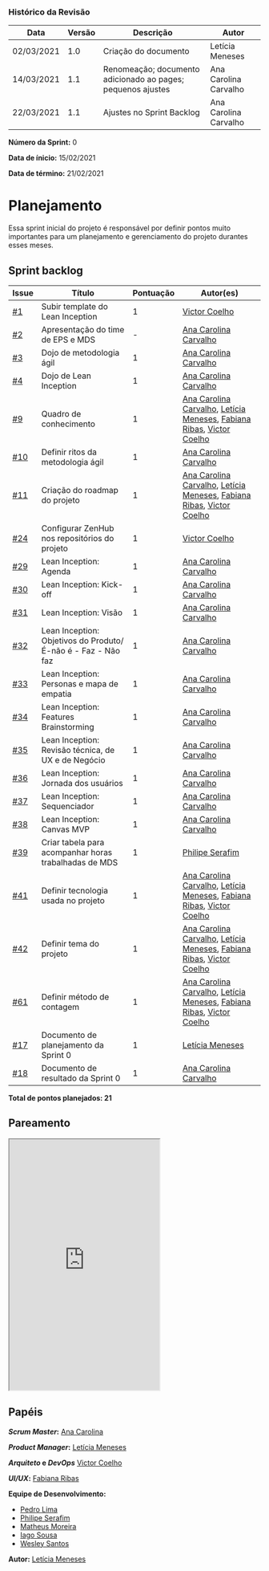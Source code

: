 ### Histórico da Revisão
| Data | Versão | Descrição | Autor |
|---|---|---|---|
| 02/03/2021| 1.0 |Criação do documento | Letícia Meneses |
| 14/03/2021| 1.1 |Renomeação; documento adicionado ao pages; pequenos ajustes | Ana Carolina Carvalho |
| 22/03/2021| 1.1 |Ajustes no Sprint Backlog | Ana Carolina Carvalho |


**Número da Sprint:** 0

**Data de ínicio:** 15/02/2021

**Data de término:** 21/02/2021

# **Planejamento**
Essa sprint inicial do projeto é responsável por definir pontos muito importantes para um planejamento e gerenciamento do projeto durantes esses meses.

## Sprint backlog

| Issue | Título | Pontuação | Autor(es) |
|---|---|---|---|
|[#1](https://github.com/fga-eps-mds/2020.2-violeta-documentacao/issues/1)| Subir template do Lean Inception | 1 | [Victor Coelho](https://github.com/victorhdcoelho) |
|[#2](https://github.com/fga-eps-mds/2020.2-violeta-documentacao/issues/2)| Apresentação do time de EPS e MDS | - | [Ana Carolina Carvalho](https://github.com/anacarolcs) |
|[#3](https://github.com/fga-eps-mds/2020.2-violeta-documentacao/issues/1)| Dojo de metodologia ágil | 1 | [Ana Carolina Carvalho](https://github.com/anacarolcs) |
|[#4](https://github.com/fga-eps-mds/2020.2-violeta-documentacao/issues/4)| Dojo de Lean Inception | 1 | [Ana Carolina Carvalho](https://github.com/anacarolcs) |
|[#9](https://github.com/fga-eps-mds/2020.2-violeta-documentacao/issues/9)| Quadro de conhecimento | 1 | [Ana Carolina Carvalho](https://github.com/anacarolcs), [Letícia Meneses](https://github.com/mbslet), [Fabiana Ribas](https://github.com/FabianaRibas), [Victor Coelho](https://github.com/victorhdcoelho) |
|[#10](https://github.com/fga-eps-mds/2020.2-violeta-documentacao/issues/10)| Definir ritos da metodologia ágil | 1 | [Ana Carolina Carvalho](https://github.com/anacarolcs) |
|[#11](https://github.com/fga-eps-mds/2020.2-violeta-documentacao/issues/11)| Criação do roadmap do projeto | 1 | [Ana Carolina Carvalho](https://github.com/anacarolcs), [Letícia Meneses](https://github.com/mbslet), [Fabiana Ribas](https://github.com/FabianaRibas), [Victor Coelho](https://github.com/victorhdcoelho) |
|[#24](https://github.com/fga-eps-mds/2020.2-violeta-documentacao/issues/24)| Configurar ZenHub nos repositórios do projeto | 1 | [Victor Coelho](https://github.com/victorhdcoelho) |
|[#29](https://github.com/fga-eps-mds/2020.2-violeta-documentacao/issues/29)| Lean Inception: Agenda | 1 | [Ana Carolina Carvalho](https://github.com/anacarolcs)|
|[#30](https://github.com/fga-eps-mds/2020.2-violeta-documentacao/issues/30)| Lean Inception: Kick-off | 1 | [Ana Carolina Carvalho](https://github.com/anacarolcs)|
|[#31](https://github.com/fga-eps-mds/2020.2-violeta-documentacao/issues/31)| Lean Inception: Visão | 1 | [Ana Carolina Carvalho](https://github.com/anacarolcs)|
|[#32](https://github.com/fga-eps-mds/2020.2-violeta-documentacao/issues/32)| Lean Inception: Objetivos do Produto/É-não é - Faz - Não faz | 1 | [Ana Carolina Carvalho](https://github.com/anacarolcs)|
|[#33](https://github.com/fga-eps-mds/2020.2-violeta-documentacao/issues/33)| Lean Inception: Personas e mapa de empatia | 1 | [Ana Carolina Carvalho](https://github.com/anacarolcs)|
|[#34](https://github.com/fga-eps-mds/2020.2-violeta-documentacao/issues/34)| Lean Inception: Features Brainstorming | 1 | [Ana Carolina Carvalho](https://github.com/anacarolcs)|
|[#35](https://github.com/fga-eps-mds/2020.2-violeta-documentacao/issues/35)| Lean Inception: Revisão técnica, de UX e de Negócio | 1 | [Ana Carolina Carvalho](https://github.com/anacarolcs)|
|[#36](https://github.com/fga-eps-mds/2020.2-violeta-documentacao/issues/36)| Lean Inception: Jornada dos usuários | 1 | [Ana Carolina Carvalho](https://github.com/anacarolcs)|
|[#37](https://github.com/fga-eps-mds/2020.2-violeta-documentacao/issues/37)| Lean Inception: Sequenciador | 1 | [Ana Carolina Carvalho](https://github.com/anacarolcs)|
|[#38](https://github.com/fga-eps-mds/2020.2-violeta-documentacao/issues/38)| Lean Inception: Canvas MVP | 1 | [Ana Carolina Carvalho](https://github.com/anacarolcs)|
|[#39](https://github.com/fga-eps-mds/2020.2-violeta-documentacao/issues/39)| Criar tabela para acompanhar horas trabalhadas de MDS | 1 | [Philipe Serafim](https://github.com/philipeserafim)|
|[#41](https://github.com/fga-eps-mds/2020.2-violeta-documentacao/issues/41)| Definir tecnologia usada no projeto | 1 | [Ana Carolina Carvalho](https://github.com/anacarolcs), [Letícia Meneses](https://github.com/mbslet), [Fabiana Ribas](https://github.com/FabianaRibas), [Victor Coelho](https://github.com/victorhdcoelho) |
|[#42](https://github.com/fga-eps-mds/2020.2-violeta-documentacao/issues/42)| Definir tema do projeto | 1 | [Ana Carolina Carvalho](https://github.com/anacarolcs), [Letícia Meneses](https://github.com/mbslet), [Fabiana Ribas](https://github.com/FabianaRibas), [Victor Coelho](https://github.com/victorhdcoelho) |
|[#61](https://github.com/fga-eps-mds/2020.2-violeta-documentacao/issues/61)| Definir método de contagem | 1 | [Ana Carolina Carvalho](https://github.com/anacarolcs), [Letícia Meneses](https://github.com/mbslet), [Fabiana Ribas](https://github.com/FabianaRibas), [Victor Coelho](https://github.com/victorhdcoelho) |
|[#17](https://github.com/fga-eps-mds/2020.2-violeta-documentacao/issues/17)| Documento de planejamento da Sprint 0 | 1 | [Letícia Meneses](https://github.com/mbslet) |
|[#18](https://github.com/fga-eps-mds/2020.2-violeta-documentacao/issues/18)| Documento de resultado da Sprint 0 | 1 | [Ana Carolina Carvalho](https://github.com/anacarolcs) |

<b>Total de pontos planejados: 21</b>

## Pareamento

<iframe weidth="100%" height="500" src="https://docs.google.com/spreadsheets/d/e/2PACX-1vSUvF3lwINiA2gmoZeLfAFfI-sgInnqEVf4oq7nkh3joRHfGQgwIc63ij0wCB5oJzGtZirY3eT-hLjK/pubhtml?gid=0&amp;single=true&amp;widget=true&amp;headers=false"></iframe>


## Papéis

**_Scrum Master_:** [Ana Carolina](https://github.com/anacarolcs)

**_Product Manager_:** [Letícia Meneses](https://github.com/mbslet)

**_Arquiteto_ e _DevOps_** [Victor Coelho](https://github.com/victorhdcoelho)

**_UI/UX_:** [Fabiana Ribas](https://github.com/FabianaRibas)

**Equipe de Desenvolvimento:**

- [Pedro Lima](https://github.com/pedrolimass)
- [Philipe Serafim](https://github.com/philipeserafim)
- [Matheus Moreira](https://github.com/mateus-lm)
- [Iago Sousa](https://github.com/iasousa)
- [Wesley Santos](https://github.com/wesleysantos00)

**Autor:** [Letícia Meneses](https://github.com/mbslet)

